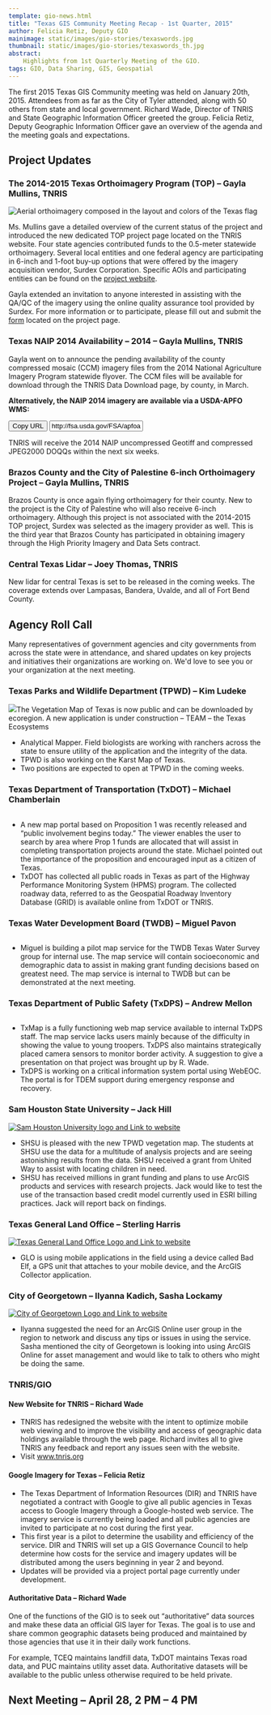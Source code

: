 ```yaml
---
template: gio-news.html
title: "Texas GIS Community Meeting Recap - 1st Quarter, 2015"
author: Felicia Retiz, Deputy GIO
mainimage: static/images/gio-stories/texaswords.jpg
thumbnail: static/images/gio-stories/texaswords_th.jpg
abstract:
    Highlights from 1st Quarterly Meeting of the GIO. 
tags: GIO, Data Sharing, GIS, Geospatial
---
```


<p class="lead">The first 2015 Texas GIS Community meeting was held on January 20th, 2015. Attendees from as far as the City of Tyler attended, along with 50 others from state and local government. Richard Wade, Director of TNRIS and State Geographic Information Officer greeted the group. Felicia Retiz, Deputy Geographic Information Officer gave an overview of the agenda and the meeting goals and expectations.</p>

## Project Updates

### The 2014-2015 Texas Orthoimagery Program (TOP) – Gayla Mullins, TNRIS

<img class="img-responsive" alt="Aerial orthoimagery composed in the layout and colors of the Texas flag" src="{{m.link('static/images/ortho_flag_blank.jpg')}}">

Ms. Mullins gave a detailed overview of the current status of the project and introduced the new dedicated TOP project page located on the TNRIS website. Four state agencies contributed funds to the 0.5-meter statewide orthoimagery. Several local entities and one federal agency are participating in 6-inch and 1-foot buy-up options that were offered by the imagery acquisition vendor, Surdex Corporation. Specific AOIs and participating entities can be found on the [project website](2015-statewide-orthoimagery-project).

Gayla extended an invitation to anyone interested in assisting with the QA/QC of the imagery using the online quality assurance tool provided by Surdex. For more information or to participate, please fill out and submit the [form](2015-statewide-orthoimagery-project#contact-pm) located on the project page.

### Texas NAIP 2014 Availability – 2014 – Gayla Mullins, TNRIS

Gayla went on to announce the pending availability of the county compressed mosaic (CCM) imagery files from the 2014 National Agriculture Imagery Program statewide flyover. The CCM files will be available for download through the TNRIS Data Download page, by county, in March. 

**Alternatively, the NAIP 2014 imagery are available via a USDA-APFO WMS:**

<p>
<div class="input-group copy-url-container">
      <span class="input-group-btn">
    <button class="btn btn-tnris copy-url-btn" type="button">
      <i class="fa fa-clipboard"></i> Copy URL
    </button>
  </span>
  <input class="wms-url copy-url-input form-control" type="text" readonly value="http://fsa.usda.gov/FSA/apfoapp?area=home&subject=prog&topic=nai">
</div>
</p>

TNRIS will receive the 2014 NAIP uncompressed Geotiff and compressed JPEG2000 DOQQs within the next six weeks.

### Brazos County and the City of Palestine 6-inch Orthoimagery Project – Gayla Mullins, TNRIS

Brazos County is once again flying orthoimagery for their county. New to the project is the City of Palestine who will also receive 6-inch orthoimagery. Although this project is not associated with the 2014-2015 TOP project, Surdex was selected as the imagery provider as well. This is the third year that Brazos County has participated in obtaining imagery through the High Priority Imagery and Data Sets contract.

### Central Texas Lidar – Joey Thomas, TNRIS

New lidar for central Texas is set to be released in the coming weeks. The coverage extends over Lampasas, Bandera, Uvalde, and all of Fort Bend County.

## Agency Roll Call

<p class="lead">Many representatives of government agencies and city governments from across the state were in attendance, and shared updates on key projects and initiatives their organizations are working on. We'd love to see you or your organization at the next meeting.</p>

### Texas Parks and Wildlife Department (TPWD) – Kim Ludeke 
<a href=""><img class="pull-right" src="{{m.link('static/images/gio-stories/logos/tpwd_logo.jpg')}}"></a>The Vegetation Map of Texas is now public and can be downloaded by ecoregion. A new application is under construction – TEAM – the Texas Ecosystems 
- Analytical Mapper. Field biologists are working with ranchers across the state to ensure utility of the application and the integrity of the data.
- TPWD is also working on the Karst Map of Texas.
- Two positions are expected to open at TPWD in the coming weeks.

### Texas Department of Transportation (TxDOT) – Michael Chamberlain
<a href=""><img class="pull-right" alt="" src="{{m.link('static/images/gio-stories/logos/txdot_logo.jpg')}}"></a>
- A new map portal based on Proposition 1 was recently released and “public involvement begins today.” The viewer enables the user to search by area where Prop 1 funds are allocated that will assist in completing transportation projects around the state. Michael pointed out the importance of the proposition and encouraged input as a citizen of Texas.
- TxDOT has collected all public roads in Texas as part of the Highway Performance Monitoring System (HPMS) program. The collected roadway data, referred to as the Geospatial Roadway Inventory Database (GRID) is available online from TxDOT or TNRIS.

### Texas Water Development Board (TWDB) – Miguel Pavon
<a href=""><img class="pull-right" alt="" src="{{m.link('static/images/gio-stories/logos/twdb_logo.jpg')}}"></a>
- Miguel is building a pilot map service for the TWDB Texas Water Survey group for internal use. The map service will contain socioeconomic and demographic data to assist in making grant funding decisions based on greatest need. The map service is internal to TWDB but can be demonstrated at the next meeting.

### Texas Department of Public Safety (TxDPS) – Andrew Mellon
<a href=""><img class="pull-right" alt="" src="{{m.link('static/images/gio-stories/logos/tx_dps_logo.jpg')}}"></a>
- TxMap is a fully functioning web map service available to internal TxDPS staff. The map service lacks users mainly because of the difficulty in showing the value to young troopers. TxDPS also maintains strategically placed camera sensors to monitor border activity. A suggestion to give a presentation on that project was brought up by R. Wade. 
- TxDPS is working on a critical information system portal using WebEOC. The portal is for TDEM support during emergency response and recovery.

### Sam Houston State University – Jack Hill
<a href="http://www.shsu.edu/"><img class="pull-right" alt="Sam Houston University logo and Link to website" src="{{m.link('static/images/gio-stories/logos/samhouston_logo.jpg')}}"></a>
- SHSU is pleased with the new TPWD vegetation map. The students at SHSU use the data for a multitude of analysis projects and are seeing astonishing results from the data. SHSU received a grant from United Way to assist with locating children in need.
- SHSU has received millions in grant funding and plans to use ArcGIS products and services with research projects. Jack would like to test the use of the transaction based credit model currently used in ESRI billing practices. Jack will report back on findings.

### Texas General Land Office – Sterling Harris 
<a href="http://www.glo.texas.gov/"><img class="pull-right" alt="Texas General Land Office Logo and Link to website" src="{{m.link('static/images/gio-stories/logos/tx_glo_logo.jpg')}}"></a>
- GLO is using mobile applications in the field using a device called Bad Elf, a GPS unit that attaches to your mobile device, and the ArcGIS Collector application.

### City of Georgetown – Ilyanna Kadich, Sasha Lockamy
<a href="https://georgetown.org/"><img class="pull-right" alt="City of Georgetown Logo and Link to website" src="{{m.link('static/images/gio-stories/logos/georgetown_logo.jpg')}}"></a>
- Ilyanna suggested the need for an ArcGIS Online user group in the region to network and discuss any tips or issues in using the service. Sasha mentioned the city of Georgetown is looking into using ArcGIS Online for asset management and would like to talk to others who might be doing the same.

### TNRIS/GIO 

#### New Website for TNRIS – Richard Wade
- TNRIS has redesigned the website with the intent to optimize mobile web viewing and to improve the visibility and access of geographic data holdings available through the web page. Richard invites all to give TNRIS any feedback and report any issues seen with the website. 
- Visit www.tnris.org

#### Google Imagery for Texas – Felicia Retiz

- The Texas Department of Information Resources (DIR) and TNRIS have negotiated a contract with Google to give all public agencies in Texas access to Google Imagery through a Google-hosted web service. The imagery service is currently being loaded and all public agencies are invited to participate at no cost during the first year. 
- This first year is a pilot to determine the usability and efficiency of the service. DIR and TNRIS will set up a GIS Governance Council to help determine how costs for the service and imagery updates will be distributed among the users beginning in year 2 and beyond. 
- Updates will be provided via a project portal page currently under development.

#### Authoritative Data – Richard Wade

One of the functions of the GIO is to seek out “authoritative” data sources and make these data an official GIS layer for Texas. The goal is to use and share common geographic datasets being produced and maintained by those agencies that use it in their daily work functions. 

For example, TCEQ maintains landfill data, TxDOT maintains Texas road data, and PUC maintains utility asset data. Authoritative datasets will be available to the public unless otherwise required to be held private.

## Next Meeting – April 28, 2 PM – 4 PM
